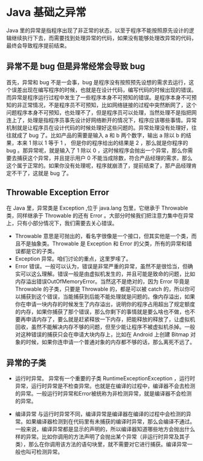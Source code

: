 # Java 基础之异常

Java 里的异常是指程序出现了非正常的状态，以至于程序不能按照原先设计的逻辑继续执行下去，而需要找到处理异常的代码，如果没有能够处理改异常的代码，最终会导致程序提前结束。


<!--more-->


## 异常不是 bug 但是异常经常会导致 bug

首先，异常和 bug 不是一会事，bug 是程序没有按照预先设想的需求去运行，这个误差出现在编写程序的时候，也就是在设计代码，编写代码的时候出现的错误。而异常是程序运行过程中发生了一些程序本身不可预知的错误。是程序本身不可预知的非正常情况，不是程序员不可预知，比如网络链接的过程中突然断网了，这个问题程序本身不可预知，也处理不了，但是程序员可以处理，当然处理不是指把网连上了，处理是指程序员事先设计好网络断开的情况下，程序应该哪些事情。异常机制就是让程序员在设计代码的时候处理好这些问题的。异常处理没有处理好，往往就成了 bug 了。比如产品的需要是输入 a 和 b 两个数字，输出 a 除以 b 的结果，本来 1 除以 1 等于 1 ， 但是你的程序给出的结果是 2 ，那么就是你程序的 bug 。那异常呢，就是输入了 1 除以 0 ，这时候程序会抛出一个异常，那么你需要去捕获这个异常，并且提示用户 0 不能当成除数，符合产品经理的需求，那么这个属于正常的。如果你没有处理呢，程序就崩溃了，提前结束了，那产品经理肯定不干了，这就是 bug 了。

## Throwable Exception Error

在 Java 里，异常类是 Exception ,位于 java.lang 包里，它继承于 Throwable 类，同样继承于 Throwable 的还有 Error 。大部分时候我们把注意力集中在异常上，只有小部分情况下，我们需要去关心错误。

 - Throwable 意思是可抛出的，看名字很像是一个接口，但其实他是一个类，而且不是抽象类。Throwable 是 Exception 和 Error 的父类，所有的异常和错误都是它的子类。
 - Exception 异常。咱们讨论的重点，这里罗嗦了。
 - Error 错误。一般可以认为，错误是非常严重的异常，虽然不是很恰当，但确实可以这么理解。错误一般是由虚拟机发生的，并且可能是致命的问题，比如内存溢出错误OutOfMemoryError。当然这不是绝对的，因为 Error 毕竟是 Throwable 的子类，只要是 Throwable 的，都是可以被 catch 的，所以你可以捕获到这个错误，当能捕获到后能不能处理就是问题的。像内存溢出，如果你在申请一块内存的时候发生了内存溢出，说明你的程序占用超出了规定额度的内存，如果你捕获了那个错误，那么你剩下的事情就是要么啥也不做，也不要再申请内存了，要么就是赶紧释放一下内存，把能释放的释放了，让虚拟机回收，虽然不能解决内存不够的问题，但至少能让程序不被虚拟机杀掉。一般对这种错误的捕获只会在申请大块内存上，比如在 Android 上创建 Bitmap 对象的时候，如果你连申请一个普通对象的内存都不够的话，那么离死不远了。


## 异常的子类

 - 运行时异常。
    异常有一个重要的子类 RuntimeExceptionException ，运行时异常，运行时异常是不检查异常。也就是在编译的过程中，编译器不会去检测的异常。一般运行时异常和Error被统称为非检测异常，就是编译器不会检测的异常。

 - 编译异常
    与运行时异常不同，编译异常是编译器在编译的过程中会检测的异常。如果编译器检测到在代码里有未捕获的编译时异常，那么会编译不通过。一般来说，编译异常都是显示的声明的，所以编译器知道哪些地方会抛出什么样的异常。比如你调用的方法声明了会抛出某个异常（非运行时异常及其子类），那么在你调用该方法的语句块里，就不需要对它进行捕获。编译异常一般也叫可检测异常。





 
